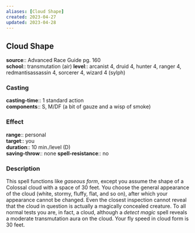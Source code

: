 ```yaml
---
aliases: [Cloud Shape]
created: 2023-04-27
updated: 2023-04-28
---
```


## Cloud Shape

**source**:: Advanced Race Guide pg. 160  
**school**:: transmutation (air)
**level**:: arcanist 4, druid 4, hunter 4, ranger 4, redmantisassassin 4, sorcerer 4, wizard 4 (sylph)

### Casting

**casting-time**:: 1 standard action  
**components**:: S, M/DF (a bit of gauze and a wisp of smoke)

### Effect

**range**:: personal  
**target**:: you  
**duration**:: 10 min./level (D)  
**saving-throw**:: none
**spell-resistance**:: no

### Description

This spell functions like *gaseous form*, except you assume the shape of a Colossal cloud with a space of 30 feet. You choose the general appearance of the cloud (white, stormy, fluffy, flat, and so on), after which your appearance cannot be changed. Even the closest inspection cannot reveal that the cloud in question is actually a magically concealed creature. To all normal tests you are, in fact, a cloud, although a *detect magic* spell reveals a moderate transmutation aura on the cloud. Your fly speed in cloud form is 30 feet.
